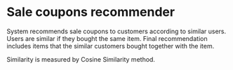 # Sale coupons recommender
System recommends sale coupons to customers according to similar users. Users are similar if they bought the same item. Final recommendation includes items that the similar customers bought together with the item.

Similarity is measured by Cosine Similarity method.
